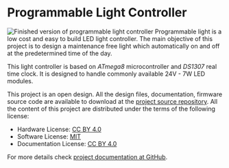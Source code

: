 
# Programmable Light Controller

![Finished version of programmable light controller](https://raw.githubusercontent.com/wiki/dilshan/programmable-light/images/prog-light-small.png)
Programmable light is a low cost and easy to build LED light controller. The main objective of this project is to design a maintenance free light which automatically on and off at the predetermined time of the day.

This light controller is based on *ATmega8* microcontroller and *DS1307* real time clock. It is designed to handle commonly available 24V - 7W LED modules. 

This project is an open design. All the design files, documentation, firmware source code are available to download at the [project source repository](https://github.com/dilshan/programmable-light). All the content of this project are distributed under the terms of the following license: 

* Hardware License: [CC BY 4.0](https://creativecommons.org/licenses/by/4.0/)
* Software License: [MIT](https://github.com/dilshan/programmable-light/blob/master/LICENSE)
* Documentation License: [CC BY 4.0](https://creativecommons.org/licenses/by/4.0/)

For more details check [project documentation at GitHub](https://github.com/dilshan/programmable-light/wiki). 
